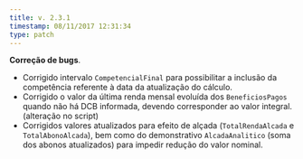 ```yaml
---
title: v. 2.3.1
timestamp: 08/11/2017 12:31:34
type: patch
---
```


**Correção de bugs**.
+ Corrigido intervalo `CompetencialFinal` para possibilitar a inclusão da competência referente à data da atualização do cálculo.
+ Corrigido o valor da última renda mensal evoluída dos `BeneficiosPagos` quando não há DCB informada, devendo corresponder ao valor integral. (alteração no script)
+ Corrigidos valores atualizados para efeito de alçada (`TotalRendaAlcada` e `TotalAbonoAlcada`), bem como do demonstrativo `AlcadaAnalitico` (soma dos abonos atualizados) para impedir redução do valor nominal.